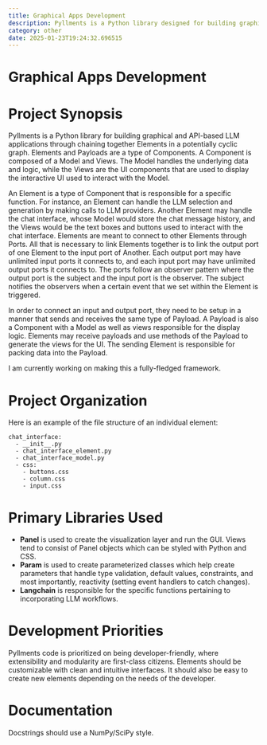 ```yaml
---
title: Graphical Apps Development
description: Pyllments is a Python library designed for building graphical and API-based LLM applications by chaining together Elements in a potentially cyclic graph. It emphasizes modularity, extensibility, and developer-friendly interfaces.
category: other
date: 2025-01-23T19:24:32.696515
---
```


# Graphical Apps Development

# Project Synopsis

Pyllments is a Python library for building graphical and API-based LLM applications through chaining together Elements in a potentially cyclic graph. Elements and Payloads are a type of Components. A Component is composed of a Model and Views. The Model handles the underlying data and logic, while the Views are the UI components that are used to display the interactive UI used to interact with the Model.

An Element is a type of Component that is responsible for a specific function. For instance, an Element can handle the LLM selection and generation by making calls to LLM providers. Another Element may handle the chat interface, whose Model would store the chat message history, and the Views would be the text boxes and buttons used to interact with the chat interface. Elements are meant to connect to other Elements through Ports. All that is necessary to link Elements together is to link the output port of one Element to the input port of Another. Each output port may have unlimited input ports it connects to, and each input port may have unlimited output ports it connects to. The ports follow an observer pattern where the output port is the subject and the input port is the observer. The subject notifies the observers when a certain event that we set within the Element is triggered.

In order to connect an input and output port, they need to be setup in a manner that sends and receives the same type of Payload. A Payload is also a Component with a Model as well as views responsible for the display logic. Elements may receive payloads and use methods of the Payload to generate the views for the UI. The sending Element is responsible for packing data into the Payload.

I am currently working on making this a fully-fledged framework.

# Project Organization

Here is an example of the file structure of an individual element:

```
chat_interface:
  - __init__.py
  - chat_interface_element.py
  - chat_interface_model.py
  - css:
    - buttons.css
    - column.css
    - input.css
```

# Primary Libraries Used

- **Panel** is used to create the visualization layer and run the GUI. Views tend to consist of Panel objects which can be styled with Python and CSS.
- **Param** is used to create parameterized classes which help create parameters that handle type validation, default values, constraints, and most importantly, reactivity (setting event handlers to catch changes).
- **Langchain** is responsible for the specific functions pertaining to incorporating LLM workflows.

# Development Priorities

Pyllments code is prioritized on being developer-friendly, where extensibility and modularity are first-class citizens. Elements should be customizable with clean and intuitive interfaces. It should also be easy to create new elements depending on the needs of the developer.

# Documentation

Docstrings should use a NumPy/SciPy style.
